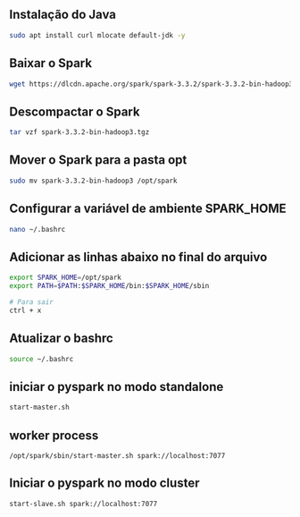 ## Instalação do Java

```bash
sudo apt install curl mlocate default-jdk -y
```

## Baixar o Spark

```bash
wget https://dlcdn.apache.org/spark/spark-3.3.2/spark-3.3.2-bin-hadoop3.tgz
```

## Descompactar o Spark

```bash
tar vzf spark-3.3.2-bin-hadoop3.tgz
```

## Mover o Spark para a pasta opt

```bash
sudo mv spark-3.3.2-bin-hadoop3 /opt/spark
```

## Configurar a variável de ambiente SPARK_HOME

```bash
nano ~/.bashrc
```

## Adicionar as linhas abaixo no final do arquivo

```bash 
export SPARK_HOME=/opt/spark
export PATH=$PATH:$SPARK_HOME/bin:$SPARK_HOME/sbin

# Para sair
ctrl + x
```

## Atualizar o bashrc

```bash
source ~/.bashrc
```

## iniciar o pyspark no modo standalone

```bash
start-master.sh
```

## worker process

```
/opt/spark/sbin/start-master.sh spark://localhost:7077
```

## Iniciar o pyspark no modo cluster

```bash
start-slave.sh spark://localhost:7077
```

